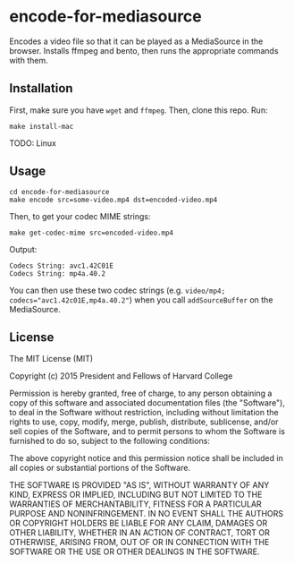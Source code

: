 encode-for-mediasource
==================

Encodes a video file so that it can be played as a MediaSource in the browser. Installs ffmpeg and bento, then runs the appropriate commands with them.

Installation
------------

First, make sure you have `wget` and `ffmpeg`. Then, clone this repo. Run:

    make install-mac

TODO: Linux

Usage
-----

    cd encode-for-mediasource
    make encode src=some-video.mp4 dst=encoded-video.mp4

Then, to get your codec MIME strings:

    make get-codec-mime src=encoded-video.mp4

Output:

    Codecs String: avc1.42C01E
    Codecs String: mp4a.40.2

You can then use these two codec strings (e.g. `video/mp4; codecs="avc1.42c01E,mp4a.40.2"`) when you call `addSourceBuffer` on the MediaSource.

License
-------

The MIT License (MIT)

Copyright (c) 2015 President and Fellows of Harvard College

Permission is hereby granted, free of charge, to any person obtaining a copy
of this software and associated documentation files (the "Software"), to deal
in the Software without restriction, including without limitation the rights
to use, copy, modify, merge, publish, distribute, sublicense, and/or sell
copies of the Software, and to permit persons to whom the Software is
furnished to do so, subject to the following conditions:

The above copyright notice and this permission notice shall be included in
all copies or substantial portions of the Software.

THE SOFTWARE IS PROVIDED "AS IS", WITHOUT WARRANTY OF ANY KIND, EXPRESS OR
IMPLIED, INCLUDING BUT NOT LIMITED TO THE WARRANTIES OF MERCHANTABILITY,
FITNESS FOR A PARTICULAR PURPOSE AND NONINFRINGEMENT. IN NO EVENT SHALL THE
AUTHORS OR COPYRIGHT HOLDERS BE LIABLE FOR ANY CLAIM, DAMAGES OR OTHER
LIABILITY, WHETHER IN AN ACTION OF CONTRACT, TORT OR OTHERWISE, ARISING FROM,
OUT OF OR IN CONNECTION WITH THE SOFTWARE OR THE USE OR OTHER DEALINGS IN
THE SOFTWARE.
